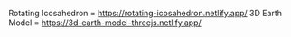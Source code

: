 Rotating Icosahedron = https://rotating-icosahedron.netlify.app/
3D Earth Model = https://3d-earth-model-threejs.netlify.app/
